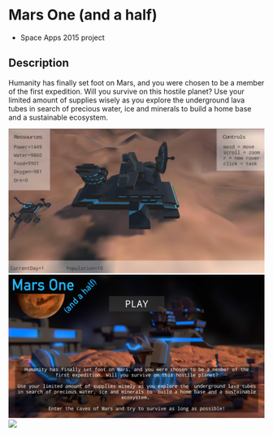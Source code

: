 Mars One (and a half)
======================

* Space Apps 2015 project

Description
-----------

Humanity has finally set foot on Mars, and you were chosen to be  a member of
the first expedition. Will you survive on this hostile  planet? Use your 
limited amount of supplies wisely as you explore the  underground lava tubes
in search of precious water, ice and minerals to  build a home base and a
sustainable ecosystem.

![](./Screenshots/InGame.PNG)
![](./Screenshots/Start.PNG)
![](./GameOver.png)

